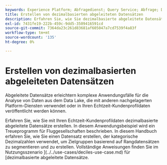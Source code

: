 ```yaml
---
keywords: Experience Platform; Abfragedienst; Query Service; Abfrage; Deziles; abgeleitete Datensätze;
title: Erstellen von dezimalbasierten abgeleiteten Datensätzen
description: Erfahren Sie, wie Sie dezimalbasierte abgeleitete Datensätze erstellen, die Sie mit Ihren Echtzeit-Kundenprofil-Daten verwenden können, indem Sie auf einem Treueprogramm für Fluggesellschaften basieren.
exl-id: 7431fe19-222b-459c-9dd5-3509416591cd
source-git-commit: 7364da23c261d83681af605047a7cd7539f4a83f
workflow-type: tm+mt
source-wordcount: '135'
ht-degree: 0%

---
```


# Erstellen von dezimalbasierten abgeleiteten Datensätzen

Abgeleitete Datensätze erleichtern komplexe Anwendungsfälle für die Analyse von Daten aus dem Data Lake, die mit anderen nachgelagerten Platform-Diensten verwendet oder in Ihren Echtzeit-Kundenprofildaten veröffentlicht werden können.

Erfahren Sie, wie Sie mit Ihren Echtzeit-Kundenprofildaten dezimalbasierte abgeleitete Datensätze erstellen. In diesem Anwendungsbeispiel wird ein Treueprogramm für Fluggesellschaften beschrieben. In diesem Handbuch erfahren Sie, wie Sie einen Datensatz erstellen, der kategorische Dezimalzahlen verwendet, um Zielgruppen basierend auf Rangdatensätzen zu segmentieren und zu erstellen. Vollständige Anweisungen finden Sie im Nutzungsszenario ](../../use-cases/deciles-use-case.md) für [dezimalbasierte abgeleitete Datensätze.
